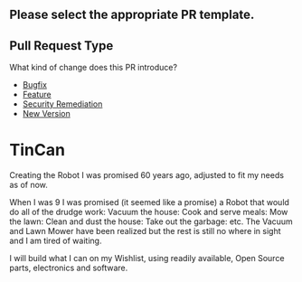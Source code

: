 ## Please select the appropriate PR template.

## Pull Request Type
What kind of change does this PR introduce?

* [Bugfix](?expand=1&template=bug_template.md&labels=bug&title=Bug+Fix)
* [Feature](?expand=1&template=feature_template.md&labels=enhancement&title=Feature+Request)
* [Security Remediation](?expand=1&template=security_template.md&labels=security+fix&title=Security+Request)
* [New Version](?expand=1&template=version_template.md&labels=enhancement&title=New+Version)


# TinCan
Creating the Robot I was promised 60 years ago, adjusted to fit my needs as of now.

When I was 9 I was promised (it seemed like a promise) a Robot that would do all of the drudge work: Vacuum the house: Cook and serve meals: Mow the lawn: Clean and dust the house: Take out the garbage: etc.  The Vacuum and Lawn Mower have been realized but the rest is still no where in sight and I am tired of waiting.

I will build what I can on my Wishlist, using readily available, Open Source parts, electronics and software.